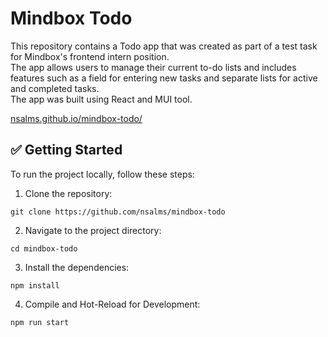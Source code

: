 # Mindbox Todo

This repository contains a Todo app that was created as part of a test task for Mindbox's frontend intern position.  
The app allows users to manage their current to-do lists and includes features such as a field for entering new tasks and separate lists for active and completed tasks.  
The app was built using React and MUI tool.

[nsalms.github.io/mindbox-todo/](https://nsalms.github.io/mindbox-todo/ "https://nsalms.github.io/mindbox-todo/")

## :white_check_mark:  Getting Started

To run the project locally, follow these steps:

1. Clone the repository:

```  
git clone https://github.com/nsalms/mindbox-todo
```  

2. Navigate to the project directory:

```  
cd mindbox-todo  
```  

3. Install the dependencies:

```  
npm install  
```  

4. Compile and Hot-Reload for Development:

```  
npm run start  
```
